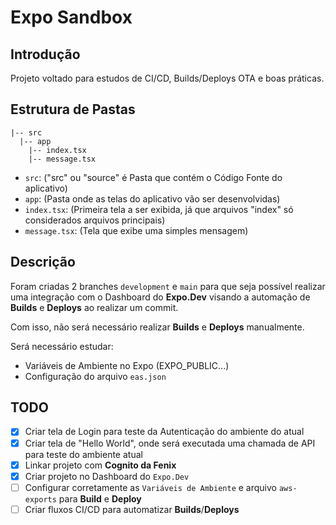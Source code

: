 # Expo Sandbox

## Introdução

Projeto voltado para estudos de CI/CD, Builds/Deploys OTA e boas práticas.

## Estrutura de Pastas

```
|-- src
  |-- app
    |-- index.tsx
    |-- message.tsx

```

- `src`: ("src" ou "source" é Pasta que contém o Código Fonte do aplicativo)
- `app`: (Pasta onde as telas do aplicativo vão ser desenvolvidas)
- `index.tsx`: (Primeira tela a ser exibida, já que arquivos "index" só considerados arquivos principais)
- `message.tsx`: (Tela que exibe uma simples mensagem)

## Descrição

Foram criadas 2 branches `development` e `main` para que seja possível realizar uma integração com o Dashboard
do **Expo.Dev** visando a automação de **Builds** e **Deploys** ao realizar um commit.

Com isso, não será necessário realizar **Builds** e **Deploys** manualmente.

Será necessário estudar:

- Variáveis de Ambiente no Expo (EXPO_PUBLIC...)
- Configuração do arquivo `eas.json`

## TODO

- [X] Criar tela de Login para teste da Autenticação do ambiente do atual
- [X] Criar tela de "Hello World", onde será executada uma chamada de API para teste do ambiente atual
- [X] Linkar projeto com **Cognito da Fenix**
- [X] Criar projeto no Dashboard do `Expo.Dev`
- [ ] Configurar corretamente as `Variáveis de Ambiente` e arquivo `aws-exports` para **Build** e **Deploy**
- [ ] Criar fluxos CI/CD para automatizar **Builds**/**Deploys**